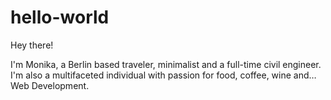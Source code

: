 # hello-world

Hey there!

I'm Monika, a Berlin based traveler, minimalist and a full-time civil engineer.
I'm also a multifaceted individual with passion for food, coffee, wine and… Web Development. 
